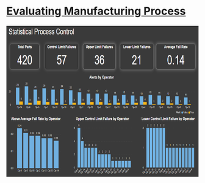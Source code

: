 # [Evaluating Manufacturing Process](https://github.com/Sarah269/glowing-dollop/tree/main/Manufacturing%20Process)

<img src="https://github.com/Sarah269/supreme-fiesta/blob/main/Manufacturing/Evaluate%20Manufacturing%20Process%20Dashboard.png" height=400 />
